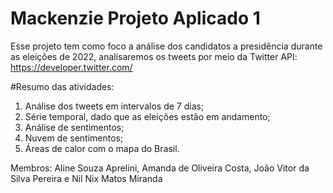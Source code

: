 # Mackenzie Projeto Aplicado 1
Esse projeto tem como foco a análise dos candidatos a presidência durante as eleições de 2022, analisaremos os tweets por meio da Twitter API: https://developer.twitter.com/

#Resumo das atividades:
1. Análise dos tweets em intervalos de 7 dias;
2. Série temporal, dado que as eleições estão em andamento; 
3. Análise de sentimentos;
4. Nuvem de sentimentos;
5. Áreas de calor com o mapa do Brasil.  


Membros: Aline Souza Aprelini,  Amanda de Oliveira Costa, João Vitor da Silva Pereira e Nil Nix Matos Miranda


